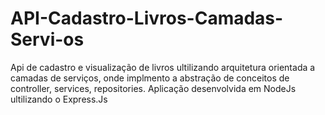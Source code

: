 # API-Cadastro-Livros-Camadas-Servi-os
Api de cadastro e visualização de livros ultilizando arquitetura orientada a camadas de serviços, onde implmento a abstração de conceitos de controller, services, repositories.
Aplicação desenvolvida em NodeJs ultilizando o Express.Js
